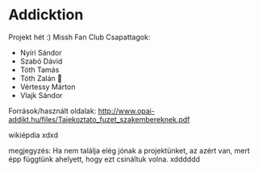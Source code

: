 # Addicktion
Projekt hét :)
Missh Fan Club
Csapattagok:
 - Nyíri Sándor 
 - Szabó Dávid
 - Tóth Tamás
 - Tóth Zalán 👑
 - Vértessy Márton
 - Vlajk Sándor


Források/használt oldalak:
http://www.opai-addikt.hu/files/Tajekoztato_fuzet_szakembereknek.pdf

wikiépdia xdxd

megjegyzés:
Ha nem találja elég jónak a projektünket, az azért van, mert épp függtünk ahelyett, hogy ezt csináltuk volna.
xdddddd
